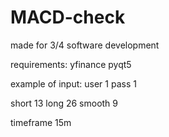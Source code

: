# MACD-check
made for 3/4 software development

requirements: 
yfinance
pyqt5


example of input:
user 1
pass 1

short 13
long 26
smooth 9

timeframe 15m